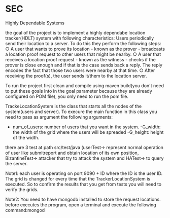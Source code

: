 # SEC
Highly Dependable Systems

the goal of the project is to implement a highly dependabe location tracker(HDLT) system with
following characteristics:
Users periodically send their location to a server. To do this they perform the
following steps:
                ○ A user that wants to prove its location - known as the prover -
                  broadcasts a location proof request to other users that might be
                 nearby.
                ○ A user that receives a location proof request - known as the witness -
                   checks if the prover is close enough and if that is the case sends back
                   a reply. The reply encodes the fact that those two users were nearby at
                   that time.
                ○ After receiving the proof(s), the user sends it/them to the location
                 server.
                
To run the project first clean and compile using maven build(you don't need
to put these goals into in the goal parameter because they are already configured on POM file), 
you only need to run the pom file.

TrackeLocationSystem is the class that starts all the nodes of the system(users and server).
To execure the main function in this class you need to pass as argument the following arguments:
- num_of_users: number of users that you want in the system.
-G_width: the width of the grid where the users will be spreaded
-G_height: height of the width.

there are 3 test at path src/test/java (userTest-> represent normal operation of user like submitreport and obtain location of its own position,
BizantineTest-> attacker that try to attack the system and HATest-> to query the server. 

Note1: each user is operating on port 9090 + ID where the ID is the user ID.
The grid is changed for every time that the TrackerLocationSystem is executed.
So to confirm the results that you get from tests you will need to verify the grids.

Note2: You need to have mongodb installed to store the request locations.
before executes the program, open a terminal and execute the following command:mongod



